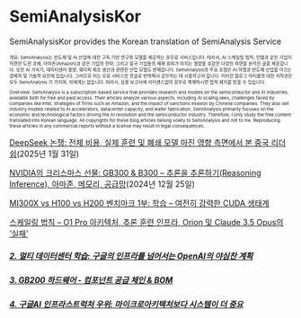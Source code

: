 # SemiAnalysisKor #
SemiAnalysisKor provides the Korean translation of SemiAnalysis Service

<p style="font-size: 8px;"> 개요: SemiAnalysis는 반도체 및 AI 산업에 대한 구독 기반 연구와 모델을 제공하는 유무료 서비스입니다. 따라서, AI 스케일링 법칙, 인텔과 같은 기업이 직면한 도전 과제, 아마존(Amazon)과 같은 기업의 전략, 그리고 중국 기업들의 제재 회피가 미치는 영향을 포함한 다양한 측면을 분석한 글을 제공합니다. 또한 AI 가속기, 데이터센터 용량, 웨이퍼 제조 생산과 관련된 산업 모델도 판매합니다. SemiAnalysis의 주요 초점은 AI 혁명과 반도체 산업을 이끄는 경제적 및 기술적 요인에 있습니다. 그러므로 저는 무료 서비스만 한글로 번역해서 공부하는 데 사용하고자 합니다. 이러한 블로그 아티클의 대한 저작권은 모두 SemiAnalysis 가 가지며, 저에게는 없습니다. 따라서, 상용 보고서에 라이센스없이 함부로 복제하시면 법적 제지를 받을 수 있습니다. </p>

<p style="font-size: 8px;"> Overview: SemiAnalysis is a subscription-based service that provides research and models on the semiconductor and AI industries, available both for free and paid access. Their articles analyze various aspects, including AI scaling laws, challenges faced by companies like Intel, strategies of firms such as Amazon, and the impact of sanctions evasion by Chinese companies. They also sell industry models related to AI accelerators, datacenter capacity, and wafer fabrication. SemiAnalysis primarily focuses on the economic and technological factors driving the AI revolution and the semiconductor industry. Therefore, I only study the free content translated into Korean language. All copyrights for these blog articles belong solely to SemiAnalysis and not to me. Reproducing these articles in any commercial reports without a license may result in legal consequences. </p>

[DeepSeek 논쟁: 전체 비용, 실제 훈련 및 폐쇄 모델 마진 영향 측면에서 본 중국 리더쉽](https://github.com/synabreu/SemiAnalysisKor/blob/main/20250131-DeepSeek.md)(2025년 1월 31일)

[NVIDIA의 크리스마스 선물: GB300 & B300 – 추론을 추론하기(Reasoning Inference), 아마존, 메모리, 공급망](https://github.com/synabreu/SemiAnalysisKor/blob/main/20241225-GB300.md)(2024년 12월 25일)

[MI300X vs H100 vs H200 벤치마크 1부: 학습 – 여전히 강력한 CUDA 생태계](https://github.com/synabreu/SemiAnalysisKor/blob/main/20241222-mi300x.md)

[스케일링 법칙 – O1 Pro 아키텍처, 추론 훈련 인프라, Orion 및 Claude 3.5 Opus의 ‘실패’](https://github.com/synabreu/SemiAnalysisKor/blob/main/20241211-scalinglaw.md)

##### [2. 멀티 데이터센터 학습: 구글의 인프라를 넘어서는 OpenAI의 야심찬 계획](https://github.com/synabreu/SemiAnalysisKor/blob/main/20240904-multidatacenter.md) #####
##### [3. GB200 하드웨어 - 컴포넌트 공급 체인 & BOM](https://github.com/synabreu/SemiAnalysisKor/blob/main/20240717-gb200.md) #####
##### [4. 구글AI 인프라스트럭처 우위: 마이크로아키텍처보다 시스템이 더 중요](https://github.com/synabreu/SemiAnalysisKor/blob/main/20230412-googleai.md) #####

